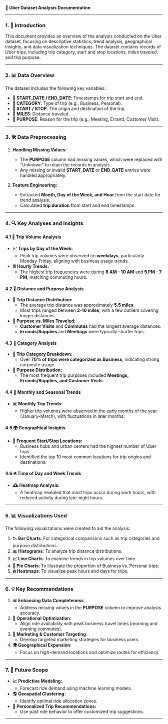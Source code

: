 **🚖 Uber Dataset Analysis Documentation**

---

### **1. 📝 Introduction**
This document provides an overview of the analysis conducted on the Uber dataset, focusing on descriptive statistics, trend analysis, geographical insights, and data visualization techniques. The dataset contains records of Uber trips, including trip category, start and stop locations, miles traveled, and trip purpose.

---

### **2. 📊 Data Overview**
The dataset includes the following key variables:
- **📅 START_DATE / END_DATE**: Timestamps for trip start and end.
- **📌 CATEGORY**: Type of trip (e.g., Business, Personal).
- **📍 START / STOP**: The origin and destination of the trip.
- **🚗 MILES**: Distance traveled.
- **🎯 PURPOSE**: Reason for the trip (e.g., Meeting, Errand, Customer Visit).

---

### **3. 🛠 Data Preprocessing**
1. **Handling Missing Values:**
   - The **PURPOSE** column had missing values, which were replaced with "Unknown" to retain the records in analysis.
   - Any missing or invalid **START_DATE** or **END_DATE** entries were handled appropriately.

2. **Feature Engineering:**
   - Extracted **Month, Day of the Week, and Hour** from the start date for trend analysis.
   - Calculated **trip duration** from start and end timestamps.

---

### **4. 🔍 Key Analyses and Insights**

#### **4.1 📅 Trip Volume Analysis**
- **📈 Trips by Day of the Week:**
  - Peak trip volumes were observed on **weekdays**, particularly Monday-Friday, aligning with business usage trends.
- **⏰ Hourly Trends:**
  - The highest trip frequencies were during **8 AM - 10 AM** and **5 PM - 7 PM**, matching commuting hours.

#### **4.2 🚗 Distance and Purpose Analysis**
- **📏 Trip Distance Distribution:**
  - The average trip distance was approximately **5.5 miles**.
  - Most trips ranged between **2-10 miles**, with a few outliers covering longer distances.
- **🎯 Purpose vs. Miles Traveled:**
  - **Customer Visits** and **Commutes** had the longest average distances.
  - **Errands/Supplies** and **Meetings** were typically shorter trips.

#### **4.3 📌 Category Analysis**
- **🏢 Trip Category Breakdown:**
  - Over **70% of trips were categorized as Business**, indicating strong corporate usage.
- **🎯 Purpose Distribution:**
  - The most frequent trip purposes included **Meetings, Errands/Supplies, and Customer Visits**.

#### **4.4 📆 Monthly and Seasonal Trends**
- **📊 Monthly Trip Trends:**
  - Higher trip volumes were observed in the early months of the year (January-March), with fluctuations in later months.

#### **4.5 🌍 Geographical Insights**
- **📍 Frequent Start/Stop Locations:**
  - Business hubs and urban centers had the highest number of Uber trips.
  - Identified the top 10 most common locations for trip origins and destinations.

#### **4.6 🔥 Time of Day and Week Trends**
- **🕰 Heatmap Analysis:**
  - A heatmap revealed that most trips occur during work hours, with reduced activity during late-night hours.

---

### **5. 📊 Visualizations Used**
The following visualizations were created to aid the analysis:
1. **📉 Bar Charts**: For categorical comparisons such as trip categories and purpose distributions.
2. **📊 Histograms**: To analyze trip distance distributions.
3. **📈 Line Charts**: To examine trends in trip volumes over time.
4. **🥧 Pie Charts**: To illustrate the proportion of Business vs. Personal trips.
5. **🔥 Heatmaps**: To visualize peak hours and days for trips.

---

### **6. 💡 Key Recommendations**
1. **📊 Enhancing Data Completeness**:
   - Address missing values in the **PURPOSE** column to improve analysis accuracy.
2. **🚀 Operational Optimization**:
   - Align ride availability with peak business travel times (morning and evening commutes).
3. **📢 Marketing & Customer Targeting**:
   - Develop targeted marketing strategies for business users.
4. **🌍 Geographical Expansion**:
   - Focus on high-demand locations and optimize routes for efficiency.

---

### **7. 🔮 Future Scope**
- **📈 Predictive Modeling:**
  - Forecast ride demand using machine learning models.
- **🌎 Geospatial Clustering:**
  - Identify optimal ride allocation zones.
- **🧠 Personalized Trip Recommendations:**
  - Use past ride behavior to offer customized trip suggestions.

---

